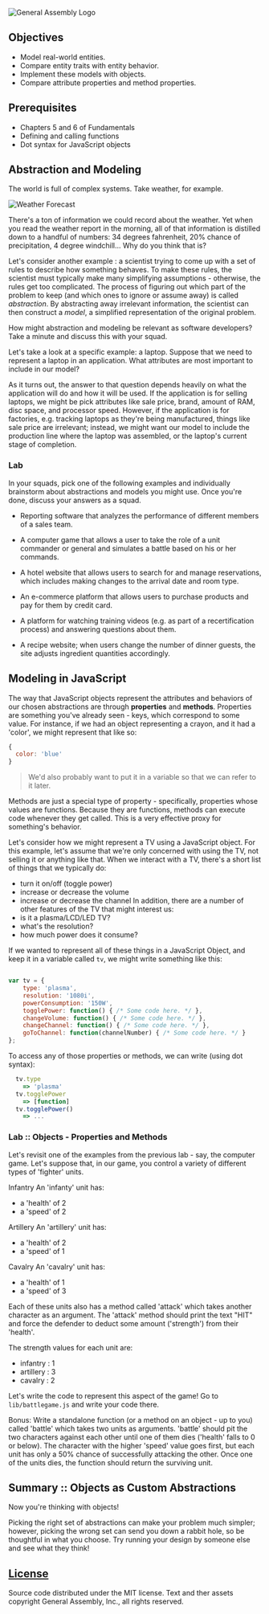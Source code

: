 ![General Assembly Logo](http://i.imgur.com/ke8USTq.png)

## Objectives

- Model real-world entities.
- Compare entity traits with entity behavior.
- Implement these models with objects.
- Compare attribute properties and method properties.

## Prerequisites

- Chapters 5 and 6 of Fundamentals
- Defining and calling functions
- Dot syntax for JavaScript objects

## Abstraction and Modeling

The world is full of complex systems. Take weather, for example.

![Weather Forecast](https://upload.wikimedia.org/wikipedia/commons/c/c0/NOAA_Wavewatch_III_Sample_Forecast.gif)

There's a ton of information we could record about the weather. Yet when you read the weather report in the morning, all of that information is distilled down to a handful of numbers: 34 degrees fahrenheit, 20% chance of precipitation, 4 degree windchill... <!-- Stop & Jot --> Why do you think that is?

Let's consider another example : a scientist trying to come up with a set of rules to describe how something behaves. To make these rules, the scientist must typically make many simplifying assumptions - otherwise, the rules get too complicated. The process of figuring out which part of the problem to keep (and which ones to ignore or assume away) is called _abstraction_. By abstracting away irrelevant information, the scientist can then construct a _model_, a simplified representation of the original problem.

<!-- Think-Pair-Share -->
How might abstraction and modeling be relevant as software developers? Take a minute and discuss this with your squad.

Let's take a look at a specific example: a laptop. Suppose that we need to represent a laptop in an application. What attributes are most important to include in our model?

As it turns out, the answer to that question depends heavily on what the application will do and how it will be used. If the application is for selling laptops, we might be pick attributes like sale price, brand, amount of RAM, disc space, and processor speed. However, if the application is for factories, e.g. tracking laptops as they're being manufactured, things like sale price are irrelevant; instead, we might want our model to include the production line where the laptop was assembled, or the laptop's current stage of completion.

### Lab

In your squads, pick one of the following examples and individually brainstorm about abstractions and models you might use. Once you're done, discuss your answers as a squad.

- Reporting software that analyzes the performance of different members of a sales team.

- A computer game that allows a user to take the role of a unit commander or general and simulates a battle based on his or her commands.

- A hotel website that allows users to search for and manage reservations, which includes making changes to the arrival date and room type.

- An e-commerce platform that allows users to purchase products and pay for them by credit card.

- A platform for watching training videos (e.g. as part of a recertification process) and answering questions about them.

- A recipe website; when users change the number of dinner guests, the site adjusts ingredient quantities accordingly.

## Modeling in JavaScript

The way that JavaScript objects represent the attributes and behaviors of our chosen abstractions are through **properties** and **methods**. Properties are something you've already seen - keys, which correspond to some value. For instance, if we had an object representing a crayon, and it had a 'color', we might represent that like so:

```javascript
{
  color: 'blue'
}
```
> We'd also probably want to put it in a variable so that we can refer to it later.

Methods are just a special type of property - specifically, properties whose values are functions. Because they are functions, methods can execute code whenever they get called. This is a very effective proxy for something's behavior.

Let's consider how we might represent a TV using a JavaScript object. For this example, let's assume that we're only concerned with using the TV, not selling it or anything like that. When we interact with a TV, there's a short list of things that we typically do:
- turn it on/off (toggle power)
- increase or decrease the volume
- increase or decrease the channel
In addition, there are a number of other features of the TV that might interest us:
- is it a plasma/LCD/LED TV?
- what's the resolution?
- how much power does it consume?

If we wanted to represent all of these things in a JavaScript Object, and keep it in a variable called `tv`, we might write something like this:

```javascript

var tv = {
    type: 'plasma',
    resolution: '1080i',
    powerConsumption: '150W',
    togglePower: function() { /* Some code here. */ },
    changeVolume: function() { /* Some code here. */ },
    changeChannel: function() { /* Some code here. */ },
    goToChannel: function(channelNumber) { /* Some code here. */ }
};

```

To access any of those properties or methods, we can write (using dot syntax):

```javascript
  tv.type
    => 'plasma'
  tv.togglePower
    => [function]
  tv.togglePower()
    => ...
```

### Lab :: Objects - Properties and Methods

Let's revisit one of the examples from the previous lab - say, the computer game. Let's suppose that, in our game, you control a variety of different types of 'fighter' units.

Infantry
An 'infanty' unit has:
 - a 'health' of 2
 - a 'speed' of 2

Artillery
An 'artillery' unit has:
- a 'health' of 2
- a 'speed' of 1

Cavalry
An 'cavalry' unit has:
- a 'health' of 1
- a 'speed' of 3

Each of these units also has a method called 'attack' which takes another character as an argument. The 'attack' method should print the text "HIT" and force the defender to deduct some amount ('strength') from their 'health'.

The strength values for each unit are:
- infantry : 1
- artillery : 3
- cavalry : 2

Let's write the code to represent this aspect of the game! Go to `lib/battlegame.js` and write your code there.

Bonus:
Write a standalone function (or a method on an object - up to you) called 'battle' which takes two units as arguments. 'battle' should pit the two characters against each other until one of them dies ('health' falls to 0 or below). The character with the higher 'speed' value goes first, but each unit has only a 50% chance of successfully attacking the other. Once one of the units dies, the function should return the surviving unit.

## Summary :: Objects as Custom Abstractions

Now you're thinking with objects!

Picking the right set of abstractions can make your problem much simpler; however, picking the wrong set can send you down a rabbit hole, so be thoughtful in what you choose. Try running your design by someone else and see what they think!

[License](LICENSE)
------------------

Source code distributed under the MIT license. Text and ther assets copyright
General Assembly, Inc., all rights reserved.
